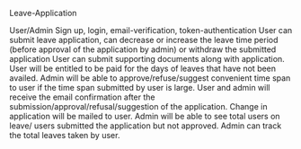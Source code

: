 Leave-Application

User/Admin Sign up, login, email-verification, token-authentication
User can submit leave application, can decrease or increase the leave time period (before approval of the application by admin) or withdraw the submitted application
User can submit supporting documents along with application.
User will be entitled to be paid for the days of leaves that have not been availed.
Admin will be able to approve/refuse/suggest convenient time span to user if the time span submitted by user is large.
User and admin will receive the email confirmation after the submission/approval/refusal/suggestion of the application.
Change in application will be mailed to user.
Admin will be able to see total users on leave/ users submitted the application but not approved.
Admin can track the total leaves taken by user.
